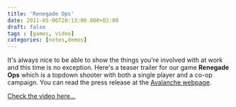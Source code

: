 ```yaml
---
title: 'Renegade Ops'
date: 2011-05-06T20:13:00.000+02:00
draft: false
tags : [games, video]
categories: [notes,demos]
---
```


It's always nice to be able to show the things you're involved with at work and this time is no exception. Here's a teaser trailer for our game **Renegade Ops** which is a topdown shooter with both a single player and a co-op campaign. You can read the press release at the [Avalanche webpage](http://www.avalanchestudios.se/start/11-04-05/SEGA_and_Avalanche_Studios_join_forces_to_create_new_IP_Renegade_Ops.aspx).

[Check the video here...](http://www.dailymotion.com/video/xijiee_renegade-ops-teaser-trailer_videogames)